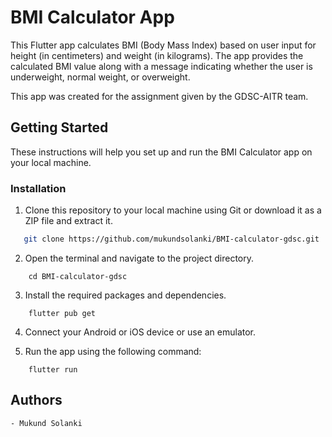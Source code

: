 # BMI Calculator App

This Flutter app calculates BMI (Body Mass Index) based on user input for height (in centimeters) and weight (in kilograms). The app provides the calculated BMI value along with a message indicating whether the user is underweight, normal weight, or overweight.

This app was created for the assignment given by the GDSC-AITR team.

## Getting Started

These instructions will help you set up and run the BMI Calculator app on your local machine.

### Installation

1. Clone this repository to your local machine using Git or download it as a ZIP file and extract it.

```bash
   git clone https://github.com/mukundsolanki/BMI-calculator-gdsc.git
```

2. Open the terminal and navigate to the project directory.

```
    cd BMI-calculator-gdsc
```

3. Install the required packages and dependencies.

```
    flutter pub get
```

4. Connect your Android or iOS device or use an emulator.

5. Run the app using the following command:

```
    flutter run
```

## Authors

    - Mukund Solanki